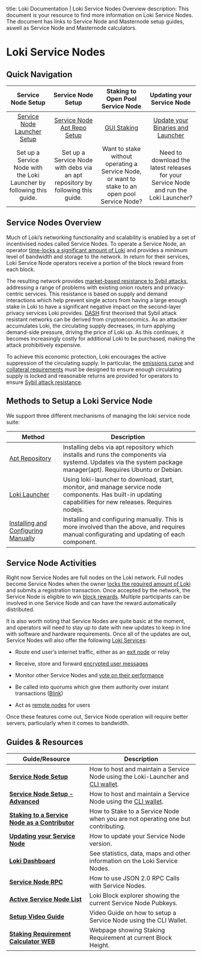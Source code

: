 title: Loki Documentation | Loki Service Nodes Overview
description: This document is your resource to find more information on Loki Service Nodes. The document has links to Service Node and Masternode setup guides, aswell as Service Node and Masternode calculators.

# Loki Service Nodes

## Quick Navigation

|                         **Service Node Setup**                        |                             **Service Node Setup**                             |                              **Staking to Open Pool Service Node**                             |                              **Updating your Service Node**                              |
|:---------------------------------------------------------------------:|:------------------------------------------------------------------------------:|:----------------------------------------------------------------------------------------------:|:----------------------------------------------------------------------------------------:|
|     [Service Node Launcher Setup](../ServiceNodes/SNFullGuide.md)     |      [Service Node Apt Repo Setup](../ServiceNodes/DebianPackageGuide.md)      |                        [GUI Staking](../ServiceNodes/GUIStakingGuide.md)                       | [Update your Binaries and Launcher](../SNFullGuide/#updating-your-binaries) |
| Set up a Service Node with the Loki Launcher by following this guide. | Set up a Service Node with debs via an apt repository by following this guide. | Want to stake without operating a Service Node, or want to stake to an open pool Service Node? |  Need to download the latest releases for your Service Node and run the Loki Launcher?   |

## Service Nodes Overview

Much of Loki’s networking functionality and scalability is enabled by a set of incentivised nodes called Service Nodes.  To operate a Service Node, an operator [time-locks a significant amount of Loki](../ServiceNodes/StakingRequirement.md) and provides a minimum level of bandwidth and storage to the network. In return for their services, Loki Service Node operators receive a portion of the block reward from each block.

The resulting network provides [market-based resistance to Sybil attacks](../Advanced/SybilResistance.md), addressing a range of problems with existing onion routers and privacy-centric services. This resistance is based on supply and demand interactions which help prevent single actors from having a large enough stake in Loki to have a significant negative impact on the second-layer privacy services Loki provides. [DASH](https://github.com/dashpay/dash/wiki/Whitepaper) first theorised that Sybil attack resistant networks can be derived from cryptoeconomics. As an attacker accumulates Loki, the  circulating supply decreases, in turn applying demand-side pressure, driving the price of Loki up. As this continues, it
becomes increasingly costly for additional Loki to be purchased, making the attack prohibitively expensive.

To achieve this economic protection, Loki encourages the active suppression of the circulating supply. In particular, the [emissions curve](../Advanced/Cryptoeconomics.md) and [collateral requirements](../ServiceNodes/StakingRequirement.md) must be designed to ensure enough circulating supply is locked and reasonable returns are provided for operators to ensure [Sybil attack resistance](../Advanced/SybilResistance.md).

## Methods to Setup a Loki Service Node

We support three different mechanisms of managing the loki service node suite:

| Method                                                                      | Description                                                                                                                                                      |
|-----------------------------------------------------------------------------|------------------------------------------------------------------------------------------------------------------------------------------------------------------|
| [Apt Repository](../ServiceNodes/DebianPackageGuide.md)                     | Installing debs via apt repository which installs and runs the components via systemd.  Updates via the system package manager(apt).  Requires Ubuntu or Debian. |
| [Loki Launcher](../ServiceNodes/SNFullGuide.md)                             | Using loki-launcher to download, start, monitor, and manage service node components.  Has built-in updating capabilities for new releases.  Requires nodejs.     |
| [Installing and Configuring Manually](../ServiceNodes/SNFullGuideLegacy.md) | Installing and configuring manually.  This is more involved than the above, and requires manual configurating and updating of each component.                    |

## Service Node Activities

Right now Service Nodes are full nodes on the Loki network. Full nodes become Service Nodes when the owner [locks the required amount of Loki](../ServiceNodes/StakingRequirement.md) and submits a registration transaction. Once accepted by the network, the Service Node is eligible to win [block rewards](../Advanced/Cryptoeconomics.md). Multiple participants can be involved in one Service Node and can have the reward automatically distributed.

It is also worth noting that Service Nodes are quite basic at the moment, and operators will need to stay up to date with new updates to keep in line with software and hardware requirements. Once all of the updates are out, Service Nodes will also offer the following [Loki Services](../LokiServices/LokiServicesOverview.md):

-   Route end user’s internet traffic, either as an [exit node](/ServiceNodes/ServiceNodeFunctions/#exit-nodes) or relay
    
-   Receive, store and forward [encrypted user messages](../LokiServices/Messenger/Session.md)
    
-   Monitor other Service Nodes and [vote on their performance](../Advanced/SwarmFlagging.md)
    
-   Be called into quorums which give them authority over instant transactions ([Blink](../LokiServices/Blink.md))
    
-   Act as [remote nodes](/ServiceNodes/ServiceNodeFunctions/#remote-nodes) for users

Once these features come out, Service Node operation will require better servers, particularly when it comes to bandwidth.

## Guides & Resources

| **Guide/Resource**                                                                                                       	| **Description**                                                                                                                                   	|
|--------------------------------------------------------------------------------------------------------------------------	|---------------------------------------------------------------------------------------------------------------------------------------------------	| 
| **[Service Node Setup](../ServiceNodes/SNFullGuide.md)**                                                            	| How to host and maintain a Service Node using the Loki-Launcher and [CLI wallet](/Wallets/WalletsOverview/#command-line-interface-wallet-cli). |
|**[Service Node Setup - Advanced](../ServiceNodes/SNFullGuideLegacy.md)** | How to host and maintain a Service Node using the [CLI wallet](/Wallets/WalletsOverview/#command-line-interface-wallet-cli). |
| **[Staking to a Service Node as a Contributor](../ServiceNodes/GUIStakingGuide.md)** | How to Stake to a Service Node when you are not operating one but contributing. |
| **[Updating your Service Node](../ServiceNodes/UpdateGuide.md)**                                                          | How to update your Service Node version.|
|**[Loki Dashboard](https://lokidashboard.com/)**| See statistics, data, maps and other information on the Loki Service Nodes.|
| **[Service Node RPC](../Developer/SNRPCGuide.md)**                                                                       	| How to use JSON 2.0 RPC Calls with Service Nodes.                                                                                                 	|
| **[Active Service Node List](https://www.lokiblocks.com)**                                                               	| Loki Block explorer showing the current Service Node Pubkeys.                                                                                     	|
| **[Setup Video Guide](https://www.youtube.com/watch?v=6uiRD1847UY)**                                                     	| Video Guide on how to setup a Service Node using the CLI Wallet.                                                                                  	|
| **[Staking Requirement Calculator WEB](https://imaginary.stream/sn/)**                                                   	| Webpage showing Staking Requirement at current Block Height.                                                                                      	|
